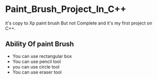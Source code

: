 # Paint_Brush_Project_In_C++
it's copy to Xp paint brush But not Complete and it's my first project on C++.

## Ability Of paint Brush
- You can use rectangular box
- You can use pencil tool
- you can use circle tool
- You can use eraser tool
